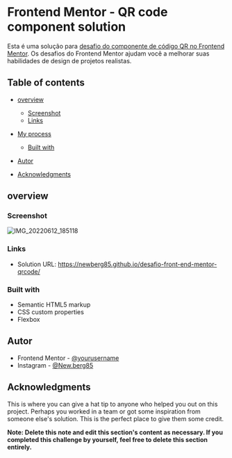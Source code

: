 # Frontend Mentor - QR code component solution

Esta é uma solução para [desafio do componente de código QR no Frontend Mentor](https://www.frontendmentor.io/challenges/qr-code-component-iux_sIO_H). Os desafios do Frontend Mentor ajudam você a melhorar suas habilidades de design de projetos realistas.

## Table of contents

- [overview](#overview)
  - [Screenshot](#screenshot)
  - [Links](#links)
- [My process](#my-process)
  - [Built with](#built-with)



- [Autor](#Autor)
- [Acknowledgments](#acknowledgments)



## overview

### Screenshot
![IMG_20220612_185118](https://user-images.githubusercontent.com/80040519/173255192-e1e7a78c-4c20-47b9-960a-7db89ab1d18a.jpg)







### Links

- Solution URL: https://newberg85.github.io/desafio-front-end-mentor-qrcode/




### Built with

- Semantic HTML5 markup
- CSS custom properties
- Flexbox






## Autor


- Frontend Mentor - [@yourusername](https://www.frontendmentor.io/profile/yourusername)
- Instagram - [@New.berg85](https://www.google.com/url?sa=t&source=web&rct=j&url=https://www.instagram.com/new.berg85/&ved=2ahUKEwihk-Wyhan4AhWjArkGHRPfDm8Qjjh6BAgHEAE&usg=AOvVaw2K5ZuwC3DJHMK4YkAZwUVM)


## Acknowledgments

This is where you can give a hat tip to anyone who helped you out on this project. Perhaps you worked in a team or got some inspiration from someone else's solution. This is the perfect place to give them some credit.

**Note: Delete this note and edit this section's content as necessary. If you completed this challenge by yourself, feel free to delete this section entirely.**
